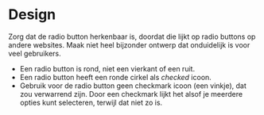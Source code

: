 <!-- @license CC0-1.0 -->

# Design

Zorg dat de radio button herkenbaar is, doordat die lijkt op radio buttons op andere websites. Maak niet heel bijzonder ontwerp dat onduidelijk is voor veel gebruikers.

- Een radio button is rond, niet een vierkant of een ruit.
- Een radio button heeft een ronde cirkel als _checked_ icoon.
- Gebruik voor de radio button geen checkmark icoon (een vinkje), dat zou verwarrend zijn. Door een checkmark lijkt het alsof je meerdere opties kunt selecteren, terwijl dat niet zo is.
